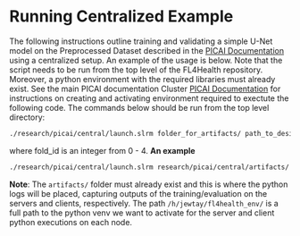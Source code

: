# Running Centralized Example

The following instructions outline training and validating a simple U-Net model on the Preprocessed Dataset described in the [PICAI Documentation](/research/picai/README.md) using a centralized setup. An example of the usage is below. Note that the script needs to be run from the top level of the FL4Health repository. Moreover, a python environment with the required libraries must already exist.  See the main PICAI documentation Cluster [PICAI Documentation](/research/picai/README.md) for instructions on creating and activating environment required to exectute the following code. The commands below should be run from the top level directory:

```bash
./research/picai/central/launch.slrm folder_for_artifacts/ path_to_desired_venv/ fold_id run_name
```
where fold_id is an integer from 0 - 4.
__An example__
```bash
./research/picai/central/launch.slrm research/picai/central/artifacts/ /h/jewtay/fl4health_env/ 0 test_run
```

__Note__: The `artifacts/` folder must already exist and this is where the python logs will be placed, capturing outputs of the training/evaluation on the servers and clients, respectively. The path `/h/jewtay/fl4health_env/` is a full path to the python venv we want to activate for the server and client python executions on each node.

